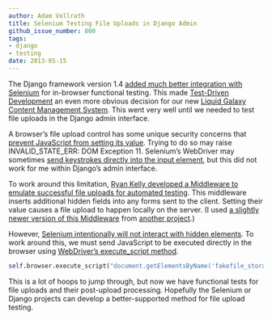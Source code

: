 ```yaml
---
author: Adam Vollrath
title: Selenium Testing File Uploads in Django Admin
github_issue_number: 800
tags:
- django
- testing
date: 2013-05-15
---
```


The Django framework version 1.4 [added much better integration with Selenium](https://docs.djangoproject.com/en/dev/releases/1.4/#support-for-in-browser-testing-frameworks) for in-browser functional testing. This made [Test-Driven Development](https://web.archive.org/web/20130529183446/http://www.tdd-django-tutorial.com/) an even more obvious decision for our new [Liquid Galaxy Content Management System](https://github.com/LiquidGalaxy/lg-cms). This went very well until we needed to test file uploads in the Django admin interface.

A browser’s file upload control has some unique security concerns that [prevent JavaScript from setting its value](https://stackoverflow.com/questions/1696877/how-to-set-a-value-to-a-file-input-in-html). Trying to do so may raise INVALID_STATE_ERR: DOM Exception 11. Selenium’s WebDriver may sometimes [send keystrokes directly into the input element](https://stackoverflow.com/a/10472542), but this did not work for me within Django’s admin interface.

To work around this limitation, [Ryan Kelly developed a Middleware to emulate successful file uploads for automated testing](http://www.rfk.id.au/blog/entry/testing-file-uploads-in-django/). This middleware inserts additional hidden fields into any forms sent to the client. Setting their value causes a file upload to happen locally on the server. (I used [a slightly newer version of this Middleware](https://bitbucket.org/proppy/playground/src/8f914e92a551/server/playground_editor/middleware.py) from [another project](https://web.archive.org/web/20130123181028/http://playground.mekensleep.com/).)

However, [Selenium intentionally will not interact with hidden elements](https://web.archive.org/web/20130502021707/http://code.google.com/p/selenium/wiki/FrequentlyAskedQuestions#Q:_Why_is_it_not_possible_to_interact_with_hidden_elements?). To work around this, we must send JavaScript to be executed directly in the browser using [WebDriver’s execute_script method](https://docs.seleniumhq.org/docs/03_webdriver.jsp#using-javascript).

```python
self.browser.execute_script("document.getElementsByName('fakefile_storage')[0].value='placemark_end_point.kml'")
```

This is a lot of hoops to jump through, but now we have functional tests for file uploads and their post-upload processing. Hopefully the Selenium or Django projects can develop a better-supported method for file upload testing.

